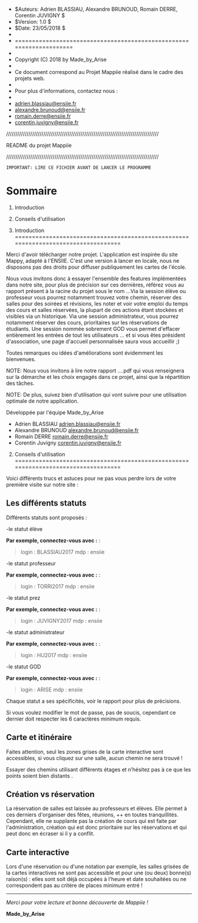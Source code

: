  * $Auteurs: Adrien BLASSIAU, Alexandre BRUNOUD, Romain DERRE,  Corentin JUVIGNY $
 * $Version: 1.0 $
 * $Date: 23/05/2018 $
 *
 * ==================================================================== 
 *
 * Copyright (C) 2018 by Made_by_Arise
 *
 * Ce document correspond au Projet Mappiie réalisé dans le cadre des projets web.
 *
 * Pour plus d'informations, contactez nous :
 *
 * adrien.blassiau@ensiie.fr
 * alexandre.brunoud@ensiie.fr
 * romain.derre@ensiie.fr
 * corentin.juvigny@ensiie.fr  


//////////////////////////////////////////////////////////////////////////////////

README du projet Mappiie                

//////////////////////////////////////////////////////////////////////////////////




    IMPORTANT: LIRE CE FICHIER AVANT DE LANCER LE PROGRAMME



  Sommaire
==================================================================================

1. Introduction
2. Conseils d'utilisation



1. Introduction                 
==================================================================================

Merci d'avoir télécharger notre projet. L'application est inspirée du site Mappy, adapté à l'ENSIIE. C'est une version à lancer en locale, nous ne disposons pas des droits pour diffuser publiquement les cartes de l'école.

Nous vous invitons donc à essayer l'ensemble des features implémentées dans notre site, pour plus de précision sur ces dernières, référez vous au rapport présent à la racine du projet sous le nom ...Via la session élève ou professeur vous pourrez notamment trouvez votre chemin, réserver des salles pour des soirées et révisions, les noter et voir votre emploi du temps des cours et salles réservées, la plupart de ces actions étant stockées et visibles via un historique. Via une session administrateur, vous pourrez notamment réserver des cours, prioritaires sur les réservations de étudiants. Une session nommée sobrement GOD vous permet d'effacer entièrement les entrées de tout les utilisateurs ... et si vous êtes président d'association, une page d'accueil personnalisée saura vous accueillir ;)

Toutes remarques ou idées d'améliorations sont évidemment les bienvenues.


NOTE: Nous vous invitons à lire notre rapport ....pdf qui vous renseignera sur la démarche et les choix engagés dans ce projet, ainsi que la répartition des tâches.

NOTE: De plus, suivez bien d'utilisation qui vont suivre pour une utilisation optimale de notre application.
 


Développée par l'équipe Made_by_Arise
- Adrien BLASSIAU <adrien.blassiau@ensiie.fr>
- Alexandre BRUNOUD <alexandre.brunoud@ensiie.fr>
- Romain DERRE <romain.derre@ensiie.fr>
- Corentin Juvigny <corentin.juvigny@ensiie.fr>


2. Conseils d'utilisation
==================================================================================

Voici différents trucs et astuces pour ne pas vous perdre lors de votre première visite sur notre site :

Les différents statuts
----------------------

Différents statuts sont proposés :

-le statut élève

**Par exemple, connectez-vous avec :** : 
> login : BLASSIAU2017
> mdp   : ensiie

-le statut professeur

**Par exemple, connectez-vous avec :** : 
> login : TORRI2017
> mdp   : ensiie

-le statut prez

**Par exemple, connectez-vous avec :** : 
> login : JUVIGNY2017
> mdp   : ensiie

-le statut administrateur

**Par exemple, connectez-vous avec :** : 
> login : HU2017
> mdp   : ensiie

-le statut GOD

**Par exemple, connectez-vous avec :** : 
> login : ARISE
> mdp   : ensiie

Chaque statut a ses spécificités, voir le rapport pour plus de précisions.

Si vous voulez modifier le mot de passe, pas de soucis, cependant ce dernier doit respecter les 6 caractères minimum requis.


Carte et itinéraire
----------------------

Faites attention, seul les zones grises de la carte interactive sont accessibles, si vous cliquez sur une salle, aucun chemin ne sera trouvé !

Essayer des chemins utilisant différents étages et n’hésitez pas à ce que les points soient bien distants .

Création vs réservation
----------------------

La réservation de salles est laissée au professeurs et élèves. Elle permet à ces derniers d'organiser des fêtes, réunions, ++ en toutes tranquillités. Cependant, elle ne supplante pas la création de cours qui est faite par l'administration, création qui est donc prioritaire sur les réservations et qui peut donc en écraser si il y a conflit.


Carte interactive
------------------

Lors d'une réservation ou d'une notation par exemple, les salles grisées de la cartes interactives ne sont pas accessible et pour une (ou deux) bonne(s) raison(s) : elles sont soit déjà occupées à l'heure et date souhaitées ou ne correspondent pas au critère de places minimum entré !



*********************************************************************************************


*Merci pour votre lecture et bonne découverte de Mappiie !*

**Made_by_Arise**
